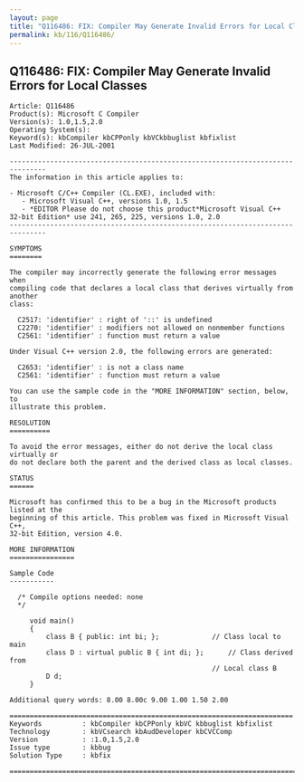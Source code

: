 ```yaml
---
layout: page
title: "Q116486: FIX: Compiler May Generate Invalid Errors for Local Classes"
permalink: kb/116/Q116486/
---
```


## Q116486: FIX: Compiler May Generate Invalid Errors for Local Classes

	Article: Q116486
	Product(s): Microsoft C Compiler
	Version(s): 1.0,1.5,2.0
	Operating System(s): 
	Keyword(s): kbCompiler kbCPPonly kbVCkbbuglist kbfixlist
	Last Modified: 26-JUL-2001
	
	-------------------------------------------------------------------------------
	The information in this article applies to:
	
	- Microsoft C/C++ Compiler (CL.EXE), included with:
	   - Microsoft Visual C++, versions 1.0, 1.5 
	   - *EDITOR Please do not choose this product*Microsoft Visual C++ 32-bit Edition* use 241, 265, 225, versions 1.0, 2.0 
	-------------------------------------------------------------------------------
	
	SYMPTOMS
	========
	
	The compiler may incorrectly generate the following error messages when
	compiling code that declares a local class that derives virtually from another
	class:
	
	  C2517: 'identifier' : right of '::' is undefined
	  C2270: 'identifier' : modifiers not allowed on nonmember functions
	  C2561: 'identifier' : function must return a value
	
	Under Visual C++ version 2.0, the following errors are generated:
	
	  C2653: 'identifier' : is not a class name
	  C2561: 'identifier' : function must return a value
	
	You can use the sample code in the "MORE INFORMATION" section, below, to
	illustrate this problem.
	
	RESOLUTION
	==========
	
	To avoid the error messages, either do not derive the local class virtually or
	do not declare both the parent and the derived class as local classes.
	
	STATUS
	======
	
	Microsoft has confirmed this to be a bug in the Microsoft products listed at the
	beginning of this article. This problem was fixed in Microsoft Visual C++,
	32-bit Edition, version 4.0.
	
	MORE INFORMATION
	================
	
	Sample Code
	-----------
	
	  /* Compile options needed: none
	  */ 
	
	     void main()
	     {
	         class B { public: int bi; };             // Class local to main
	         class D : virtual public B { int di; };      // Class derived from
	                                                  // Local class B
	         D d;
	     }
	
	Additional query words: 8.00 8.00c 9.00 1.00 1.50 2.00
	
	======================================================================
	Keywords          : kbCompiler kbCPPonly kbVC kbbuglist kbfixlist
	Technology        : kbVCsearch kbAudDeveloper kbCVCComp
	Version           : :1.0,1.5,2.0
	Issue type        : kbbug
	Solution Type     : kbfix
	
	=============================================================================
	
